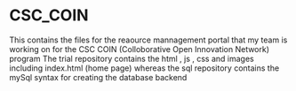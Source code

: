 # CSC_COIN
This contains the files for the reaource mannagement portal that my team is working on for the CSC COIN (Colloborative Open Innovation Network) program
The trial repository contains the html , js , css and images including index.html (home page) whereas the sql repository contains the mySql syntax for creating the database backend
